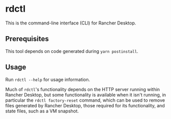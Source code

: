 # rdctl

This is the command-line interface (CLI) for Rancher Desktop.

## Prerequisites

This tool depends on code generated during `yarn postinstall`.

## Usage

Run `rdctl --help` for usage information.

Much of `rdctl`'s functionality depends on the HTTP server running within Rancher Desktop,
but some functionality is available when it isn't running, in particular the
`rdctl factory-reset` command, which can be used to remove files generated by Rancher Desktop,
those required for its functionality, and state files, such as a VM snapshot.
